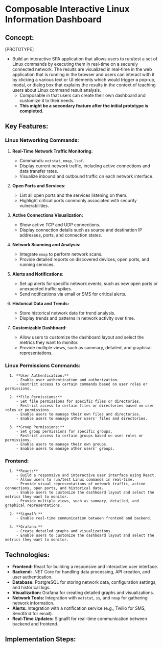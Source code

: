 # Composable Interactive Linux Information Dashboard

## Concept:
[PROTOTYPE]
   - Build an interactive SPA application that allows users to run/test a set of Linux commands by executing them in real-time on a securely connected network. The results are visualized in real-time in the web application that is running in the browser and users can interact with it by clicking a various text or UI elements which would trigger a pop-up, modal, or dialog box that explains the results in the context of teaching users about Linux command result analysis.
     - Composable in that users can create their own dashboard and customize it to their needs.
     - **This might be a secondary feature after the initial prototype is completed.**

## Key Features:
   ### Linux Networking Commands:
   1. **Real-Time Network Traffic Monitoring:**
      - Commands: `netstat`, `nmap`, `lsof`.
      - Display current network traffic, including active connections and data transfer rates.
      - Visualize inbound and outbound traffic on each network interface.
   
   2. **Open Ports and Services:**
      - List all open ports and the services listening on them.
      - Highlight critical ports commonly associated with security vulnerabilities.
   
   3. **Active Connections Visualization:**
      - Show active TCP and UDP connections.
      - Display connection details such as source and destination IP addresses, ports, and connection states.
   
   4. **Network Scanning and Analysis:**
      - Integrate `nmap` to perform network scans.
      - Provide detailed reports on discovered devices, open ports, and running services.
   
   5. **Alerts and Notifications:**
      - Set up alerts for specific network events, such as new open ports or unexpected traffic spikes.
      - Send notifications via email or SMS for critical alerts.
   
   6. **Historical Data and Trends:**
      - Store historical network data for trend analysis.
      - Display trends and patterns in network activity over time.
   
   7. **Customizable Dashboard:**
      - Allow users to customize the dashboard layout and select the metrics they want to monitor.
      - Provide multiple views, such as summary, detailed, and graphical representations.
   
   
   ### Linux Permissions Commands:
      1. **User Authentication:**
         - Enable user authentication and authorization.
         - Restrict access to certain commands based on user roles or permissions.
      
      2. **File Permissions:**
         - Set file permissions for specific files or directories.
         - Restrict access to certain files or directories based on user roles or permissions.
         - Enable users to manage their own files and directories.
         - Enable users to manage other users' files and directories.
      
      3. **Group Permissions:**
         - Set group permissions for specific groups.
         - Restrict access to certain groups based on user roles or permissions.
         - Enable users to manage their own groups.
         - Enable users to manage other users' groups.
   
   
   ### Frontend:
      1. **React:**
         - Build a responsive and interactive user interface using React.
         - Allow users to run/test Linux commands in real-time.
         - Provide visual representations of network traffic, active connections, open ports, and historical data.
         - Enable users to customize the dashboard layout and select the metrics they want to monitor.
         - Provide multiple views, such as summary, detailed, and graphical representations.
      
      2. **SignalR:**
         - Enable real-time communication between frontend and backend.
      
      3. **Grafana:**
         - Create detailed graphs and visualizations.
         - Enable users to customize the dashboard layout and select the metrics they want to monitor.


## Technologies:
   - **Frontend:** React for building a responsive and interactive user interface.
   - **Backend:** .NET Core for handling data processing, API creation, and user authentication.
   - **Database:** PostgreSQL for storing network data, configuration settings, and historical logs.
   - **Visualization:** Grafana for creating detailed graphs and visualizations.
   - **Network Tools:** Integration with `netstat`, `ss`, and `nmap` for gathering network information.
   - **Alerts:** Integration with a notification service (e.g., Twilio for SMS, SendGrid for email).
   - **Real-Time Updates:** SignalR for real-time communication between backend and frontend.

## Implementation Steps: